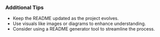 ### Additional Tips
* Keep the README updated as the project evolves.
* Use visuals like images or diagrams to enhance understanding.
* Consider using a README generator tool to streamline the process.

